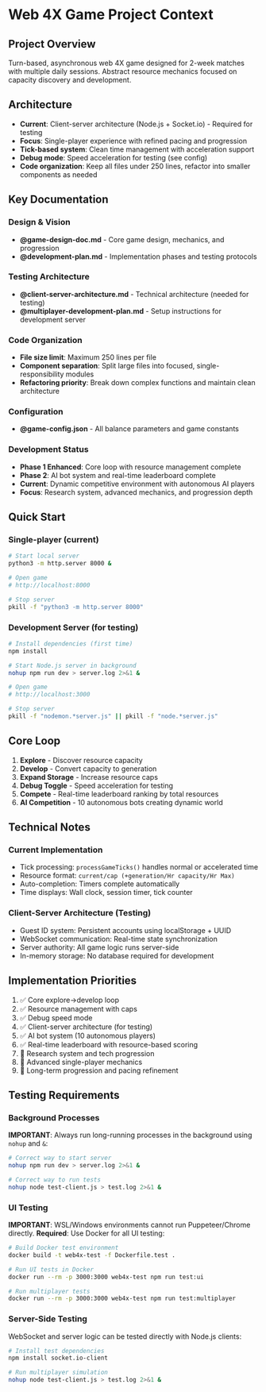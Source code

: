 # Web 4X Game Project Context

## Project Overview
Turn-based, asynchronous web 4X game designed for 2-week matches with multiple daily sessions. Abstract resource mechanics focused on capacity discovery and development.

## Architecture
- **Current**: Client-server architecture (Node.js + Socket.io) - Required for testing
- **Focus**: Single-player experience with refined pacing and progression
- **Tick-based system**: Clean time management with acceleration support
- **Debug mode**: Speed acceleration for testing (see config)
- **Code organization**: Keep all files under 250 lines, refactor into smaller components as needed

## Key Documentation

### Design & Vision
- **@game-design-doc.md** - Core game design, mechanics, and progression
- **@development-plan.md** - Implementation phases and testing protocols

### Testing Architecture
- **@client-server-architecture.md** - Technical architecture (needed for testing)
- **@multiplayer-development-plan.md** - Setup instructions for development server

### Code Organization
- **File size limit**: Maximum 250 lines per file
- **Component separation**: Split large files into focused, single-responsibility modules
- **Refactoring priority**: Break down complex functions and maintain clean architecture

### Configuration
- **@game-config.json** - All balance parameters and game constants

### Development Status
- **Phase 1 Enhanced**: Core loop with resource management complete
- **Phase 2**: AI bot system and real-time leaderboard complete
- **Current**: Dynamic competitive environment with autonomous AI players
- **Focus**: Research system, advanced mechanics, and progression depth

## Quick Start

### Single-player (current)
```bash
# Start local server
python3 -m http.server 8000 &

# Open game
# http://localhost:8000

# Stop server
pkill -f "python3 -m http.server 8000"
```

### Development Server (for testing)
```bash
# Install dependencies (first time)
npm install

# Start Node.js server in background
nohup npm run dev > server.log 2>&1 &

# Open game
# http://localhost:3000

# Stop server
pkill -f "nodemon.*server.js" || pkill -f "node.*server.js"
```

## Core Loop
1. **Explore** - Discover resource capacity
2. **Develop** - Convert capacity to generation
3. **Expand Storage** - Increase resource caps
4. **Debug Toggle** - Speed acceleration for testing
5. **Compete** - Real-time leaderboard ranking by total resources
6. **AI Competition** - 10 autonomous bots creating dynamic world

## Technical Notes

### Current Implementation
- Tick processing: `processGameTicks()` handles normal or accelerated time
- Resource format: `current/cap (+generation/Hr capacity/Hr Max)`
- Auto-completion: Timers complete automatically
- Time displays: Wall clock, session timer, tick counter

### Client-Server Architecture (Testing)
- Guest ID system: Persistent accounts using localStorage + UUID
- WebSocket communication: Real-time state synchronization
- Server authority: All game logic runs server-side
- In-memory storage: No database required for development

## Implementation Priorities
1. ✅ Core explore→develop loop
2. ✅ Resource management with caps
3. ✅ Debug speed mode
4. ✅ Client-server architecture (for testing)
5. ✅ AI bot system (10 autonomous players)
6. ✅ Real-time leaderboard with resource-based scoring
7. 🔄 Research system and tech progression
8. 🔄 Advanced single-player mechanics
9. 🔄 Long-term progression and pacing refinement

## Testing Requirements

### Background Processes
**IMPORTANT**: Always run long-running processes in the background using `nohup` and `&`:
```bash
# Correct way to start server
nohup npm run dev > server.log 2>&1 &

# Correct way to run tests
nohup node test-client.js > test.log 2>&1 &
```

### UI Testing
**IMPORTANT**: WSL/Windows environments cannot run Puppeteer/Chrome directly.
**Required**: Use Docker for all UI testing:

```bash
# Build Docker test environment
docker build -t web4x-test -f Dockerfile.test .

# Run UI tests in Docker
docker run --rm -p 3000:3000 web4x-test npm run test:ui

# Run multiplayer tests
docker run --rm -p 3000:3000 web4x-test npm run test:multiplayer
```

### Server-Side Testing
WebSocket and server logic can be tested directly with Node.js clients:
```bash
# Install test dependencies
npm install socket.io-client

# Run multiplayer simulation
nohup node test-client.js > test.log 2>&1 &
```